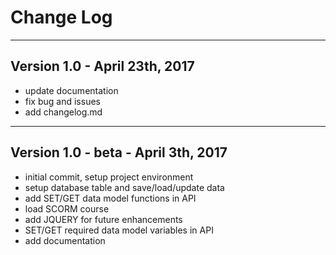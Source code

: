 # Change Log

-----------------------------------------------------------------------------------------
Version 1.0 - April 23th, 2017
-----------------------------------------------------------------------------------------

- update documentation
- fix bug and issues
- add changelog.md

-----------------------------------------------------------------------------------------
Version 1.0 - beta - April 3th, 2017
-----------------------------------------------------------------------------------------

- initial commit, setup project environment
- setup database table and save/load/update data
- add SET/GET data model functions in API
- load SCORM course
- add JQUERY for future enhancements 
- SET/GET required data model variables in API
- add documentation